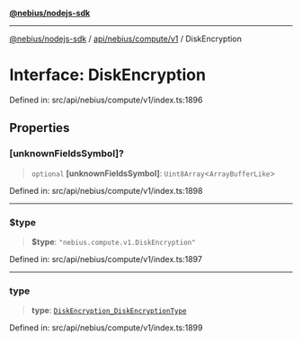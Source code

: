 [**@nebius/nodejs-sdk**](../../../../../README.md)

***

[@nebius/nodejs-sdk](../../../../../README.md) / [api/nebius/compute/v1](../README.md) / DiskEncryption

# Interface: DiskEncryption

Defined in: src/api/nebius/compute/v1/index.ts:1896

## Properties

### \[unknownFieldsSymbol\]?

> `optional` **\[unknownFieldsSymbol\]**: `Uint8Array`\<`ArrayBufferLike`\>

Defined in: src/api/nebius/compute/v1/index.ts:1898

***

### $type

> **$type**: `"nebius.compute.v1.DiskEncryption"`

Defined in: src/api/nebius/compute/v1/index.ts:1897

***

### type

> **type**: [`DiskEncryption_DiskEncryptionType`](../type-aliases/DiskEncryption_DiskEncryptionType.md)

Defined in: src/api/nebius/compute/v1/index.ts:1899
